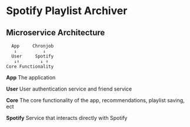 # Spotify Playlist Archiver

## Microservice Architecture
```
  App     Chronjob
   ↓          ↓
  User     Spotify
   ↓↑        ↓ ↑
Core Functionality
```

**App** The application

**User** User authentication service and friend service

**Core** The core functionality of the app, recommendations, playlist saving, ect

**Spotify** Service that interacts directly with Spotify